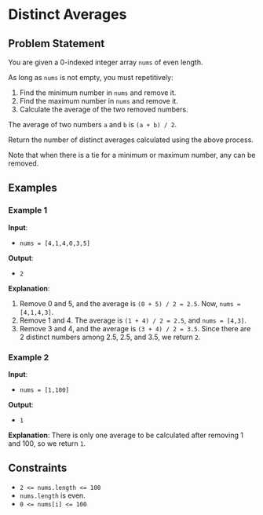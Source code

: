 # Distinct Averages

## Problem Statement

You are given a 0-indexed integer array `nums` of even length.

As long as `nums` is not empty, you must repetitively:
1. Find the minimum number in `nums` and remove it.
2. Find the maximum number in `nums` and remove it.
3. Calculate the average of the two removed numbers.

The average of two numbers `a` and `b` is `(a + b) / 2`.

Return the number of distinct averages calculated using the above process.

Note that when there is a tie for a minimum or maximum number, any can be removed.

## Examples

### Example 1

**Input**: 
- `nums = [4,1,4,0,3,5]`

**Output**: 
- `2`

**Explanation**:
1. Remove 0 and 5, and the average is `(0 + 5) / 2 = 2.5`. Now, `nums = [4,1,4,3]`.
2. Remove 1 and 4. The average is `(1 + 4) / 2 = 2.5`, and `nums = [4,3]`.
3. Remove 3 and 4, and the average is `(3 + 4) / 2 = 3.5`.
Since there are 2 distinct numbers among 2.5, 2.5, and 3.5, we return `2`.

### Example 2

**Input**: 
- `nums = [1,100]`

**Output**: 
- `1`

**Explanation**:
There is only one average to be calculated after removing 1 and 100, so we return `1`.

## Constraints

- `2 <= nums.length <= 100`
- `nums.length` is even.
- `0 <= nums[i] <= 100`
